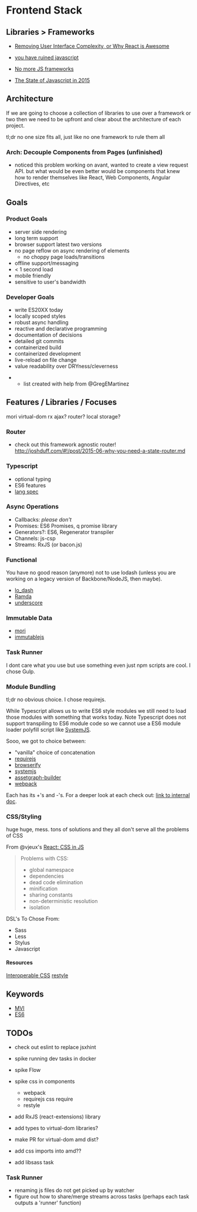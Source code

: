 # Frontend Stack

## Libraries > Frameworks

- [Removing User Interface Complexity, or Why React is Awesome](http://jlongster.com/Removing-User-Interface-Complexity,-or-Why-React-is-Awesome)

- [you have ruined javascript](http://codeofrob.com/entries/you-have-ruined-javascript.html)

- [No more JS frameworks](http://bitworking.org/news/2014/05/zero_framework_manifesto)

- [The State of Javascript in 2015](http://www.breck-mckye.com/blog/2014/12/the-state-of-javascript-in-2015/)

## Architecture
If we are going to choose a collection of libraries to use over a framework or two then we need to be upfront and clear about the architecture of each project.

tl;dr no one size fits all, just like no one framework to rule them all

### Arch: Decouple Components from Pages (unfinished)
- noticed this problem working on avant, wanted to create a view request API. but what would be even better would be components that knew how to render themselves like React, Web Components, Angular Directives, etc

## Goals

### Product Goals
- server side rendering
- long term support
- browser support latest two versions
- no page reflow on async rendering of elements
  - no choppy page loads/transitions
- offline support/messaging
- < 1 second load
- mobile friendly
- sensitive to user's bandwidth

### Developer Goals
- write ES20XX today
- locally scoped styles
- robust async handling
- reactive and declarative programming
- documentation of decisions
- detailed git commits
- containerized build
- containerized development
- live-reload on file change
- value readability over DRYness/cleverness

* - list created with help from @GregEMartinez


## Features / Libraries / Focuses

mori
virtual-dom
rx
ajax?
router?
local storage?

### Router
- check out this framework agnostic router! http://joshduff.com/#!/post/2015-06-why-you-need-a-state-router.md

### Typescript

- optional typing
- ES6 features
- [lang spec](http://www.typescriptlang.org/Content/TypeScript%20Language%20Specification.pdf)


### Async Operations

- Callbacks: *please don't*
- Promises: ES6 Promises, q promise library
- Generators?: ES6, Regenerator transpiler
- Channels: js-csp
- Streams: RxJS (or bacon.js)


### Functional

You have no good reason (anymore) not to use lodash (unless you are working on a legacy version of Backbone/NodeJS, then maybe).

- [lo_dash](https://lodash.com/)
- [Ramda](http://ramdajs.com/)
- [underscore](http://underscorejs.org/)


### Immutable Data

- [mori](https://github.com/swannodette/mori)
- [immutablejs](https://github.com/facebook/immutable-js)


### Task Runner

I dont care what you use but use something even just npm scripts are cool.  I chose Gulp.


### Module Bundling
tl;dr no obvious choice. I chose requirejs.

While Typescript allows us to write ES6 style modules we still need to load those modules with something that works today. Note Typescript does not support transpiling to ES6 module code so we cannot use a ES6 module loader polyfill script like [SystemJS](https://github.com/systemjs/systemjs).

Sooo, we got to choice between:
- "vanilla" choice of concatenation
- [requirejs](http://requirejs.org/)
- [browserify](http://browserify.org/)
- [systemjs](https://github.com/systemjs/systemjs)
- [assetgraph-builder](https://github.com/assetgraph/assetgraph-builder)
- [webpack]()

Each has its +'s and -'s.  For a deeper look at each check out: [link to internal doc]().

### CSS/Styling

huge huge, mess. tons of solutions and they all don't serve all the problems of CSS

From @vjeux's [React: CSS in JS](https://speakerdeck.com/vjeux/react-css-in-js)
> Problems with CSS:
> - global namespace
> - dependencies
> - dead code elimination
> - minification
> - sharing constants
> - non-deterministic resolution
> - isolation

DSL's To Chose From:
- Sass
- Less
- Stylus
- Javascript

#### Resources
[Interoperable CSS](http://glenmaddern.com/articles/interoperable-css)
[restyle](https://github.com/WebReflection/restyle)

## Keywords
- [MVI](http://futurice.com/blog/reactive-mvc-and-the-virtual-dom)
- [ES6](http://en.wikipedia.org/wiki/ECMAScript#ECMAScript_Harmony_.286th_Edition.29)


## TODOs
- check out eslint to replace jsxhint
- spike running dev tasks in docker

- spike Flow
- spike css in components
  - webpack
  - requirejs css require
  - restyle

- add RxJS (react-extensions) library
- add types to virtual-dom libraries?
- make PR for virtual-dom amd dist?
- add css imports into amd??
- add libsass task

### Task Runner
- renaming js files do not get picked up by watcher
- figure out how to share/merge streams across tasks (perhaps each task outputs a 'runner' function)

